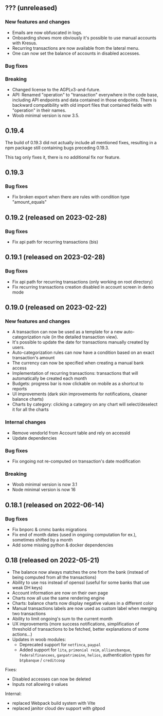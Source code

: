 ## ??? (unreleased)

### New features and changes

- Emails are now obfuscated in logs.
- Onboarding shows more obviously it's possible to use manual accounts with Kresus.
- Recurring transactions are now available from the lateral menu.
- One can now set the balance of accounts in disabled accesses.

### Bug fixes

### Breaking

- Changed license to the AGPLv3-and-future.
- API: Renamed "operation" to "transaction" everywhere in the code base, including API endpoints
  and data contained in those endpoints. There is backward compatibility with old import files that
  contained fields with "operation" in their names.
- Woob minimal version is now 3.5.

## 0.19.4

The build of 0.19.3 did not actually include all mentioned fixes, resulting in a npm package
still containing bugs preceding 0.19.3.

This tag only fixes it, there is no additional fix nor feature.

## 0.19.3

### Bug fixes

- Fix broken export when there are rules with condition type "amount_equals"

## 0.19.2 (released on 2023-02-28)

### Bug fixes

- Fix api path for recurring transactions (bis)

## 0.19.1 (released on 2023-02-28)

### Bug fixes

- Fix api path for recurring transactions (only working on root directory)
- Fix recurring transactions creation disabled in account screen in demo mode

## 0.19.0 (released on 2023-02-22)

### New features and changes

- A transaction can now be used as a template for a new auto-categorization
  rule (in the detailed transaction view).
- It's possible to update the date for transactions manually created by users.
- Auto-categorization rules can now have a condition based on an exact
  transaction's amount
- The currency can now be specified when creating a manual bank access
- Implementation of recurring transactions: transactions that will automatically
  be created each month
- Budgets: progress bar is now clickable on mobile as a shortcut to reports
- UI improvements (dark skin improvements for notifications, cleaner balance charts)
- Charts by category: clicking a category on any chart will select/deselect it for all the charts

### Internal changes

- Remove vendorId from Account table and rely on accessId
- Update dependencies

### Bug fixes

- Fix ongoing not re-computed on transaction's date modification

### Breaking

- Woob minimal version is now 3.1
- Node minimal version is now 16

## 0.18.1 (released on 2022-06-14)

### Bug fixes

- Fix bnporc & cmmc banks migrations
- Fix end of month dates (used in ongoing computation for ex.), sometimes shifted by a month
- Add some missing python & docker dependencies

## 0.18 (released on 2022-05-21)

- The balance now always matches the one from the bank (instead of being computed from all the transactions)
- Ability to use nss instead of openssl (useful for some banks that use weak DH keys)
- Account information are now on their own page
- Charts now all use the same rendering engine
- Charts: balance charts now display negative values in a different color
- Manual transactions labels are now used as custom label when merging two transactions
- Ability to limit ongoing's sum to the current month
- UX improvements (more success notifications, simplification of threshold of transactions to be fetched, better explanations of some actions…)
- Updates in woob modules:
    - Deprecated support for `netfinca`, `paypal`
    - Added support for `lita`, `primonial reim`, `allianzbanque`, `federalfinancees`, `ganpatrimoine`, `helios`, authentication types for `btpbanque` / `creditcoop`

Fixes:

- Disabled accesses can now be deleted
- Inputs not allowing `0` values

Internal:

- replaced Webpack build system with Vite
- replaced janitor cloud dev support with gitpod
